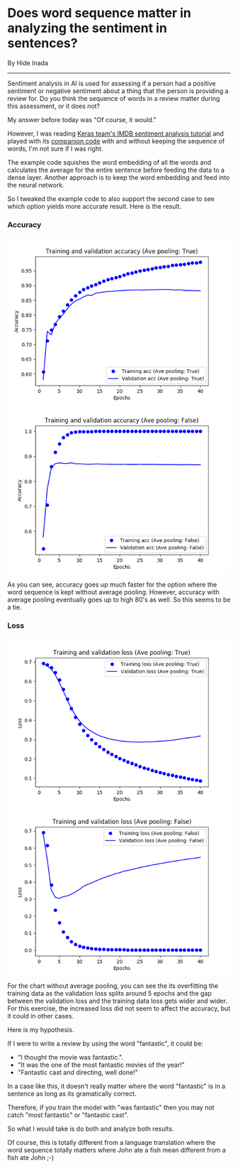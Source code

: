 # Does word sequence matter in analyzing the sentiment in sentences?
By Hide Inada
<hr>
Sentiment analysis in AI is used for assessing if a person had a positive sentiment or negative sentiment about a thing that the person is providing a review for.
Do you think the sequence of words in a review matter during this assessment, or it does not?

My answer before today was "Of course, it would."

However, I was reading [Keras team's IMDB sentiment analysis tutorial](https://www.tensorflow.org/tutorials/keras/basic_text_classification) and played with its [companion code](https://github.com/tensorflow/docs/blob/master/site/en/tutorials/keras/basic_text_classification.ipynb) with and without keeping the sequence of words, I'm not sure if I was right.

The example code squishes the word embedding of all the words and calculates the average for the entire sentence before feeding the data to a dense layer.
Another approach is to keep the word embedding and feed into the neural network.

So I tweaked the example code to also support the second case to see which option yields more accurate result.
Here is the result.

### Accuracy
![With Average Pooling](/assets/images/imdb2.png)
![Without Average Pooling](/assets/images/imdb4.png)

As you can see, accuracy goes up much faster for the option where the word sequence is kept without average pooling.
However, accuracy with average pooling eventually goes up to high 80's as well.  So this seems to be a tie.

### Loss
![With Average Pooling](/assets/images/imdb1.png)
![Without Average Pooling](/assets/images/imdb3.png)

For the chart without average pooling, you can see the its overfitting the training data as the validation loss splits around 5 epochs and the gap between the validation loss and the training data loss gets wider and wider. For this exercise, the increased loss did not seem to affect the accuracy, but it could in other cases.

Here is my hypothesis.

If I were to write a review by using the word "fantastic", it could be:

* "I thought the movie was fantastic.".
* "It was the one of the most fantastic movies of the year!"
* "Fantastic cast and directing, well done!"

In a case like this, it doesn't really matter where the word "fantastic" is in a sentence as long as its gramatically correct.

Therefore, if you train the model with "was fantastic" then you may not catch "most fantastic" or "fantastic cast".

So what I would take is do both and analyze both results.

Of course, this is totally different from a language translation where the word sequence totally matters where John ate a fish mean different from a fish ate John ;-)


